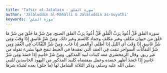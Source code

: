 ```yaml
---
title: 'Tafsir al-Jalalain - سورة الفلق'
author: 'Jalaluddin al-Mahalli & Jalaluddin as-Suyuthi'
keywords: 'سورة الفلق'
---
```


سورة الفلق
قُلْ أَعُوذُ بِرَبِّ الْفَلَقِ
قُلْ أَعُوذُ بِرَبِّ الفلق
الصبح.
مِنْ شَرِّ مَا خَلَقَ
مِن شَرِّ مَا خَلَقَ
من حيوان مكلف وغير مكلف وجماد كالسم وغير ذلك.
وَمِنْ شَرِّ غَاسِقٍ إِذَا وَقَبَ
وَمِن شَرِّ غَاسِقٍ إِذَا وَقَبَ
أي الليل إذا أظلم، أوالقمر إذا غاب.
وَمِنْ شَرِّ النَّفَّاثَاتِ فِي الْعُقَدِ
وَمِن شَرِّ النفاثات
السواحر تنفث
فِي العقد
التي تعقدها في الخيط تنفخ فيها بشيء تقوله من غير ريق. وقال الزمخشري معه كبنات لبيد المذكور.
وَمِنْ شَرِّ حَاسِدٍ إِذَا حَسَدَ
وَمِن شَرِّ حَاسِدٍ إِذَا حَسَدَ
أظهر حسده وعمل بمقتضاه كلبيد المذكور من اليهود الحاسدين للنبي صلى الله عليه وسلم، وذكر الثلاثة الشامل لها (ما خلق) بعده لشدّة شرها.